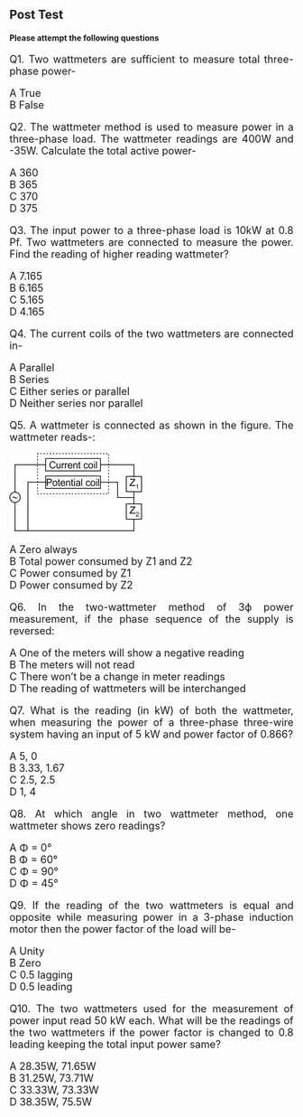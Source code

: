 ## Post Test

#### Please attempt the following questions

<div align="justify" style=font-size:18px >

Q1. Two wattmeters are sufficient to measure total three-phase power-

A   True</br>
B   False</br>

Q2. The wattmeter method is used to measure power in a three-phase load. The wattmeter readings are 400W and -35W. Calculate the total active power-

A   360</br>
B   365</br>
C   370</br>
D   375</br>

Q3. The input power to a three-phase load is 10kW at 0.8 Pf. Two wattmeters are connected to measure the power. Find the reading of higher reading wattmeter?

A   7.165</br>
B   6.165</br>
C   5.165</br>
D   4.165</br>

Q4. The current coils of the two wattmeters are connected in-

A   Parallel</br>
B   Series</br>
C   Either series or parallel</br>
D   Neither series nor parallel</br>

Q5. A wattmeter is connected as shown in the figure. The wattmeter reads-:

![](images/posttest1.png)

A   Zero always</br>
B   Total power consumed by Z1 and Z2</br>
C   Power consumed by Z1</br>
D   Power consumed by Z2</br>

Q6. In the two-wattmeter method of 3ϕ power measurement, if the phase sequence of the supply is reversed:

A   One of the meters will show a negative reading</br>
B   The meters will not read</br>
C   There won’t be a change in meter readings</br>
D   The reading of wattmeters will be interchanged</br>

Q7. What is the reading (in kW) of both the wattmeter, when measuring the power of a three-phase three-wire system having an input of 5 kW and power factor of 0.866?

A   5, 0</br>
B   3.33, 1.67</br>
C   2.5, 2.5</br>
D   1, 4</br>

Q8. At which angle in two wattmeter method, one wattmeter shows zero readings?

A   Φ = 0°</br>
B   Φ = 60°</br>
C   Φ = 90°</br>
D   Φ = 45°</br>

Q9. If the reading of the two wattmeters is equal and opposite while measuring power in a 3-phase induction motor then the power factor of the load will be-

A   Unity</br>
B   Zero</br>
C   0.5 lagging</br>
D   0.5 leading</br>

Q10. The two wattmeters used for the measurement of power input read 50 kW each. What will be the readings of the two wattmeters if the power factor is changed to 0.8 leading keeping the total input power same?

A   28.35W, 71.65W</br>
B   31.25W, 73.71W</br>
C   33.33W, 73.33W</br>
D   38.35W, 75.5W</br>
</div>
